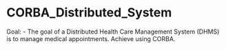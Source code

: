 # CORBA_Distributed_System
Goal: - The goal of a Distributed Health Care Management System (DHMS) is to manage  medical appointments. Achieve using CORBA.

